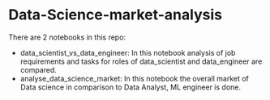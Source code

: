 # Data-Science-market-analysis

There are 2 notebooks in this repo:
- data_scientist_vs_data_engineer: In this notebook analysis of job requirements and tasks for roles of data_scientist and data_engineer are compared.
- analyse_data_science_market: In this notebook the overall market of Data science in comparison to Data Analyst, ML engineer is done.
